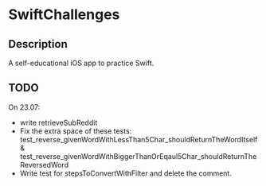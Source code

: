 # SwiftChallenges

## Description
A self-educational iOS app to practice Swift.

## TODO
On 23.07:
- write retrieveSubReddit
- Fix the extra space of these tests: test_reverse_givenWordWithLessThan5Char_shouldReturnTheWordItself & test_reverse_givenWordWithBiggerThanOrEqaul5Char_shouldReturnTheReversedWord
- Write test for stepsToConvertWithFilter and delete the comment.

